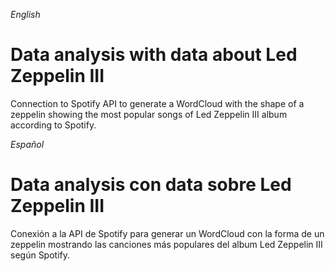 *English*

# Data analysis with data about Led Zeppelin III
Connection to Spotify API to generate a WordCloud with the shape of a zeppelin showing the most popular songs of Led Zeppelin III album according to Spotify. 

*Español*

# Data analysis con data sobre Led Zeppelin III 
Conexión a la API de Spotify para generar un WordCloud con la forma de un zeppelin mostrando las canciones más populares del album Led Zeppelin III según Spotify.

